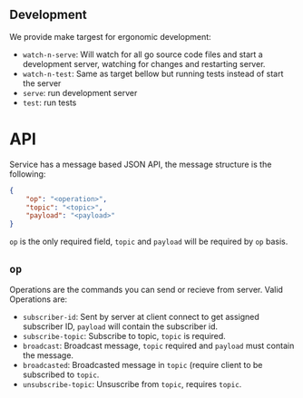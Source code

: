 ## Development

We provide make targest for ergonomic development:

- `watch-n-serve`: Will watch for all go source code files and start a development server, watching for changes and restarting server.
- `watch-n-test`: Same as target bellow but running tests instead of start the server
- `serve`: run development server
- `test`: run tests

# API

Service has a message based JSON API, the message structure is the following:
```json
{
    "op": "<operation>",
    "topic": "<topic>",
    "payload": "<payload>"
}
```

`op` is the only required field, `topic` and `payload` will be required by `op` basis.

## `op`
Operations are the commands you can send or recieve from server. Valid Operations are:

- `subscriber-id`: Sent by server at client connect to get assigned subscriber ID, `payload` will contain the subscriber id.
- `subscribe-topic`: Subscribe to topic, `topic` is required.
- `broadcast`: Broadcast message, `topic` required and `payload` must contain the message.
- `broadcasted`: Broadcasted message in `topic` (require client to be subscribed to `topic`.
- `unsubscribe-topic`: Unsuscribe from `topic`, requires `topic`.
